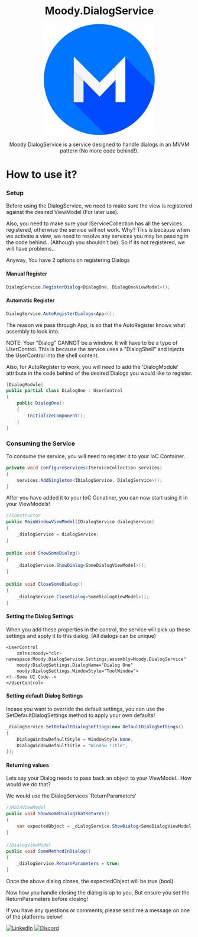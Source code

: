 <h1 align="center"> Moody.DialogService </h1>

<p align="center">
  <img src="https://github.com/LukeMoody01/Moody.DialogService/blob/master/moodyIcon.jpg">
</p>

<p align="center">
    Moody DialogService is a service designed to handle dialogs in an MVVM pattern (No more code behind!).
</p>

# How to use it?

### Setup
Before using the DialogService, we need to make sure the view is registered against the desired ViewModel (For later use).

Also, you need to make sure your IServiceCollection has all the services registered, otherwise the service will not work. Why?
This is because when we activate a view, we need to resolve any services you may be passing in the code behind.. (Although you shouldn't be).
So if its not registered, we will have problems..

Anyway, You have 2 options on registering Dialogs
#### Manual Register
```c#
DialogService.RegisterDialog<DialogOne, DialogOneViewModel>();
```
#### Automatic Register
```c#
DialogService.AutoRegisterDialogs<App>();
```
The reason we pass through App, is so that the AutoRegister knows what assembly to look into.

NOTE: Your "Dialog" CANNOT be a window. It will have to be a type of UserControl.
This is because the service uses a "DialogShell" and injects the UserControl into the shell content.

Also, for AutoRegister to work, you will need to add the 'DialogModule' attribute in the code behind of the desired Dialogs you would like to register.
```c#
[DialogModule]
public partial class DialogOne : UserControl
{
    public DialogOne()
    {
        InitializeComponent();
    }
}
```
### Consuming the Service
To consume the service, you will need to register it to your IoC Container. 
```c#
private void ConfigureServices(IServiceCollection services)
{
    services.AddSingleton<IDialogService, DialogService>();
}
```
After you have added it to your IoC Conatiner, you can now start using it in your ViewModels!
```c#
//Constructor
public MainWindowViewModel(IDialogService dialogService)
{
    _dialogService = dialogService;
}

public void ShowSomeDialog()
{
    _dialogService.ShowDialog<SomeDialogViewModel>();
}

public void CloseSomeDialog()
{
    _dialogService.CloseDialog<SomeDialogViewModel>();
}
```

#### Setting the Dialog Settings
When you add these properties in the control, the service will pick up these settings and apply it to this dialog.
(All dialogs can be unique)
```xaml
<UserControl 
    xmlns:moody="clr-namespace:Moody.DialogService.Settings;assembly=Moody.DialogService"
    moody:DialogSettings.DialogName="Dialog One"
    moody:DialogSettings.WindowStyle="ToolWindow">
<!--Some UI Code-->
</UserControl>
```

#### Setting default Dialog Settings
Incase you want to override the default settings, you can use the SetDefaultDialogSettings method to apply your own defaults!
```c#
_dialogService.SetDefaultDialogSettings(new DefaultDialogSettings()
{
    DialogWindowDefaultStyle = WindowStyle.None,
    DialogWindowDefaultTitle = "Window Title",
});
```

#### Returning values
Lets say your Dialog needs to pass back an object to your ViewModel.. How would we do that?

We would use the DialogServices 'ReturnParameters'

```c#
//MainViewModel
public void ShowSomeDialogThatReturns()
{
    var expectedObject = _dialogService.ShowDialog<SomeDialogViewModel, bool>();
}

//DialogViewModel
public void SomeMethodInDialog()
{
    _dialogService.ReturnParameters = true;
}
```
Once the above dialog closes, the expectedObject will be true (bool).

Now how you handle closing the dialog is up to you, But ensure you set the ReturnParameters before closing!

If you have any questions or comments, please send me a message on one of the platforms below!

[![LinkedIn][linkedin-shield]][linkedin-url]
[![Discord][discord-shield]][discord-url]

[discord-shield]: https://img.shields.io/badge/Discord-Moody-orange
[discord-url]: https://discord.com/users/269162855255769089
[linkedin-shield]: https://img.shields.io/badge/-LinkedIn-black.svg?style=for-the-badge&logo=linkedin&colorB=555
[linkedin-url]: https://www.linkedin.com/in/luke-moody-0482651a6/
